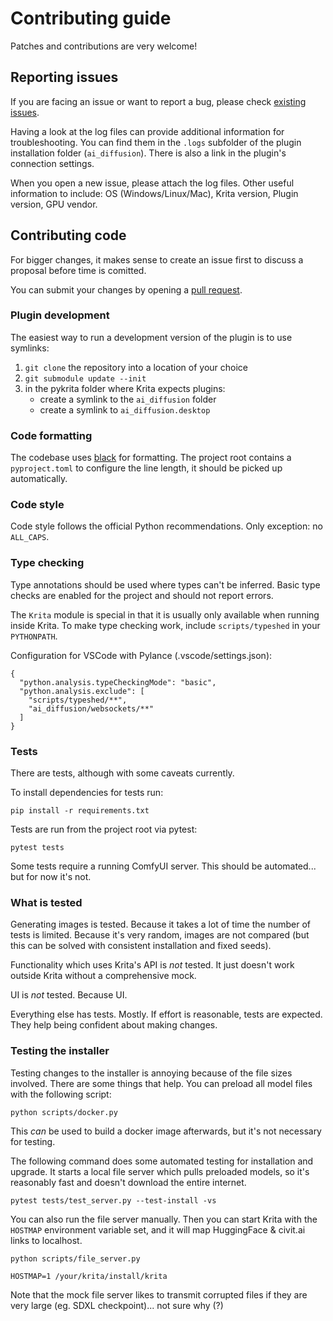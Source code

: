 # Contributing guide

Patches and contributions are very welcome!

## Reporting issues

If you are facing an issue or want to report a bug, please check [existing issues](https://github.com/Acly/krita-ai-diffusion/issues).

Having a look at the log files can provide additional information for troubleshooting. You can find them in the `.logs` subfolder of the plugin installation folder (`ai_diffusion`). There is also a link in the plugin's connection settings.

When you open a new issue, please attach the log files. Other useful information to include: OS (Windows/Linux/Mac), Krita version, Plugin version, GPU vendor.

## Contributing code

For bigger changes, it makes sense to create an issue first to discuss a proposal before time is comitted.

You can submit your changes by opening a [pull request](https://github.com/Acly/krita-ai-diffusion/pulls).

### Plugin development

The easiest way to run a development version of the plugin is to use symlinks:
1. `git clone` the repository into a location of your choice
1. `git submodule update --init`
1. in the pykrita folder where Krita expects plugins:
   * create a symlink to the `ai_diffusion` folder
   * create a symlink to `ai_diffusion.desktop`

### Code formatting

The codebase uses [black](https://github.com/psf/black) for formatting. The project root contains a `pyproject.toml` to configure the line length, it should be picked up automatically.

### Code style

Code style follows the official Python recommendations. Only exception: no `ALL_CAPS`.

### Type checking

Type annotations should be used where types can't be inferred. Basic type checks are enabled for the project and should not report errors.

The `Krita` module is special in that it is usually only available when running inside Krita. To make type checking work, include `scripts/typeshed` in your `PYTHONPATH`.

Configuration for VSCode with Pylance (.vscode/settings.json):
```
{
  "python.analysis.typeCheckingMode": "basic",
  "python.analysis.exclude": [
    "scripts/typeshed/**",
    "ai_diffusion/websockets/**"
  ]
}
```

### Tests

There are tests, although with some caveats currently.

To install dependencies for tests run:
```
pip install -r requirements.txt
```
Tests are run from the project root via pytest:
```
pytest tests
```
Some tests require a running ComfyUI server. This should be automated... but for now it's not.

### What is tested
Generating images is tested. Because it takes a lot of time the number of tests is limited. Because it's very random, images are not compared (but this can be solved with consistent installation and fixed seeds).

Functionality which uses Krita's API is _not_ tested. It just doesn't work outside Krita without a comprehensive mock.

UI is _not_ tested. Because UI.

Everything else has tests. Mostly. If effort is reasonable, tests are expected. They help being confident about making changes.

### Testing the installer

Testing changes to the installer is annoying because of the file sizes involved. There are some things that help. You can preload all model files with the following script:
```
python scripts/docker.py
```
This _can_ be used to build a docker image afterwards, but it's not necessary for testing.

The following command does some automated testing for installation and upgrade. It starts a local file server which pulls preloaded models, so it's reasonably fast and doesn't download the entire internet.
```
pytest tests/test_server.py --test-install -vs
```
You can also run the file server manually. Then you can start Krita with the `HOSTMAP` environment variable set, and it will map HuggingFace & civit.ai links to localhost.
```
python scripts/file_server.py

HOSTMAP=1 /your/krita/install/krita
```
Note that the mock file server likes to transmit corrupted files if they are very large (eg. SDXL checkpoint)... not sure why (?)
